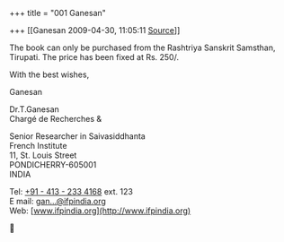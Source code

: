 +++
title = "001 Ganesan"

+++
[[Ganesan	2009-04-30, 11:05:11 [Source](https://groups.google.com/g/bvparishat/c/5iCy4-R2qzw)]]



The book can only be purchased from the Rashtriya Sanskrit Samsthan, Tirupati. The price has been fixed at Rs. 250/.

With the best wishes,

Ganesan



Dr.T.Ganesan  
Chargé de Recherches &

Senior Researcher in Saivasiddhanta  
French Institute  
11, St. Louis Street  
PONDICHERRY-605001  
INDIA  
  
Tel: [+91 - 413 - 233 4168](tel:+91%20413%20233%204168) ext. 123  
E mail: [gan...@ifpindia.org]()  
Web: [www.ifpindia.org](http://www.ifpindia.org)



